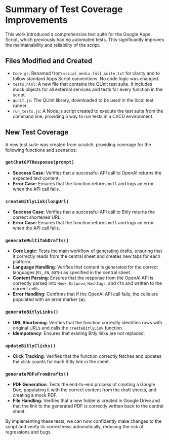 # Summary of Test Coverage Improvements

This work introduced a comprehensive test suite for the Google Apps Script, which previously had no automated tests. This significantly improves the maintainability and reliability of the script.

## Files Modified and Created

*   `Code.gs`: Renamed from `social_media_full_suite.txt` for clarity and to follow standard Apps Script conventions. No code logic was changed.
*   `tests.html`: A new file that contains the QUnit test suite. It includes mock objects for all external services and tests for every function in the script.
*   `qunit.js`: The QUnit library, downloaded to be used in the local test runner.
*   `run_tests.js`: A Node.js script created to execute the test suite from the command line, providing a way to run tests in a CI/CD environment.

## New Test Coverage

A new test suite was created from scratch, providing coverage for the following functions and scenarios:

### `getChatGPTResponse(prompt)`
*   **Success Case**: Verifies that a successful API call to OpenAI returns the expected text content.
*   **Error Case**: Ensures that the function returns `null` and logs an error when the API call fails.

### `createBitlyLink(longUrl)`
*   **Success Case**: Verifies that a successful API call to Bitly returns the correct shortened URL.
*   **Error Case**: Ensures that the function returns `null` and logs an error when the API call fails.

### `generateMultiTabDrafts()`
*   **Core Logic**: Tests the main workflow of generating drafts, ensuring that it correctly reads from the central sheet and creates new tabs for each platform.
*   **Language Handling**: Verifies that content is generated for the correct languages (`EL`, `EN`, `BOTH`) as specified in the central sheet.
*   **Content Parsing**: Ensures that the response from the OpenAI API is correctly parsed into `Hook`, `Κείμενο`, `Hashtags`, and `CTA` and written to the correct cells.
*   **Error Handling**: Confirms that if the OpenAI API call fails, the cells are populated with an error marker (`❌`).

### `generateBitlyLinks()`
*   **URL Shortening**: Verifies that the function correctly identifies rows with original URLs and calls the `createBitlyLink` function.
*   **Idempotency**: Ensures that existing Bitly links are not replaced.

### `updateBitlyClicks()`
*   **Click Tracking**: Verifies that the function correctly fetches and updates the click counts for each Bitly link in the sheet.

### `generatePDFsFromDrafts()`
*   **PDF Generation**: Tests the end-to-end process of creating a Google Doc, populating it with the correct content from the draft sheets, and creating a mock PDF.
*   **File Handling**: Verifies that a new folder is created in Google Drive and that the link to the generated PDF is correctly written back to the central sheet.

By implementing these tests, we can now confidently make changes to the script and verify its correctness automatically, reducing the risk of regressions and bugs.
